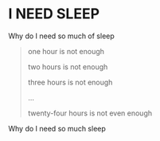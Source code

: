 # I **NEED** SLEEP

Why do I need so much of sleep

> one hour is not enough 
> 
> two hours is not enough 
> 
> three hours is not enough 
> 
> ...
> 
> twenty-four hours is not even enough

Why do I need so much sleep

